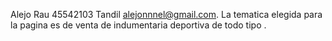 Alejo Rau 45542103 Tandil alejonnnel@gmail.com.
La tematica elegida para la pagina es de venta de indumentaria deportiva de todo tipo .

